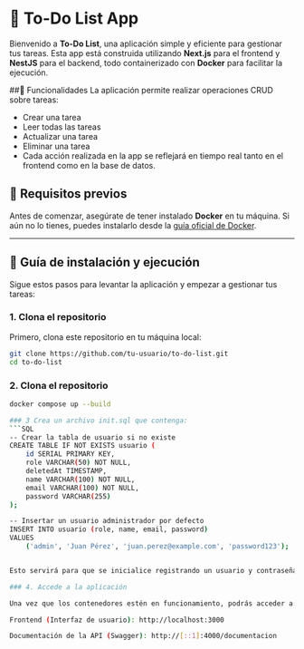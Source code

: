 # 🚀 To-Do List App

Bienvenido a **To-Do List**, una aplicación simple y eficiente para gestionar tus tareas. Esta app está construida utilizando **Next.js** para el frontend y **NestJS** para el backend, todo containerizado con **Docker** para facilitar la ejecución.

##📝 Funcionalidades
La aplicación permite realizar operaciones CRUD sobre tareas:

- Crear una tarea
- Leer todas las tareas
- Actualizar una tarea
- Eliminar una tarea
- Cada acción realizada en la app se reflejará en tiempo real tanto en el frontend como en la base de datos.


## 🔧 Requisitos previos

Antes de comenzar, asegúrate de tener instalado **Docker** en tu máquina. Si aún no lo tienes, puedes instalarlo desde la [guía oficial de Docker](https://docs.docker.com/get-docker/).

---

## 🏁 Guía de instalación y ejecución

Sigue estos pasos para levantar la aplicación y empezar a gestionar tus tareas:

### 1. Clona el repositorio

Primero, clona este repositorio en tu máquina local:

```bash
git clone https://github.com/tu-usuario/to-do-list.git
cd to-do-list
```
### 2. Clona el repositorio
```bash
docker compose up --build

### 3 Crea un archivo init.sql que contenga:
```SQL
-- Crear la tabla de usuario si no existe
CREATE TABLE IF NOT EXISTS usuario (
    id SERIAL PRIMARY KEY,
    role VARCHAR(50) NOT NULL,
    deletedAt TIMESTAMP,
    name VARCHAR(100) NOT NULL,
    email VARCHAR(100) NOT NULL,
    password VARCHAR(255)
);

-- Insertar un usuario administrador por defecto
INSERT INTO usuario (role, name, email, password)
VALUES 
    ('admin', 'Juan Pérez', 'juan.perez@example.com', 'password123');


Esto servirá para que se inicialice registrando un usuario y contraseña para loguearse.

### 4. Accede a la aplicación

Una vez que los contenedores estén en funcionamiento, podrás acceder a:

Frontend (Interfaz de usuario): http://localhost:3000

Documentación de la API (Swagger): http://[::1]:4000/documentacion


